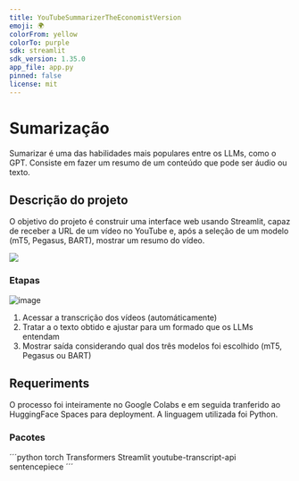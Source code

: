 ```yaml
---
title: YouTubeSummarizerTheEconomistVersion
emoji: 🌍
colorFrom: yellow
colorTo: purple
sdk: streamlit
sdk_version: 1.35.0
app_file: app.py
pinned: false
license: mit
---
```



# Sumarização
Sumarizar é uma das habilidades mais populares entre os LLMs, como o GPT. Consiste em fazer um resumo de um conteúdo que pode ser áudio ou texto.

## Descrição do projeto
O objetivo do projeto é construir uma interface web usando Streamlit, capaz de receber a URL de um vídeo no YouTube e, após a seleção de um modelo (mT5, Pegasus, BART), mostrar um resumo do vídeo.

![](https://hermes.dio.me/assets/articles/5c5744de-df49-4078-a309-056dbedcfa0b.png)

### Etapas
![image](https://github.com/CllsPy/Generative_AI/assets/96326019/82694630-e47b-4d00-9fe9-bcf0fd69b167)

1. Acessar a transcrição dos vídeos (automáticamente)
2. Tratar a o texto obtido e ajustar para um formado que os LLMs entendam
3. Mostrar saída considerando qual dos três modelos foi escolhido (mT5, Pegasus ou BART)

## Requeriments
O processo foi inteiramente no Google Colabs e em seguida tranferido ao HuggingFace Spaces para deployment. A linguagem utilizada foi Python.

### Pacotes
´´´python
torch
Transformers
Streamlit
youtube-transcript-api
sentencepiece
´´´
